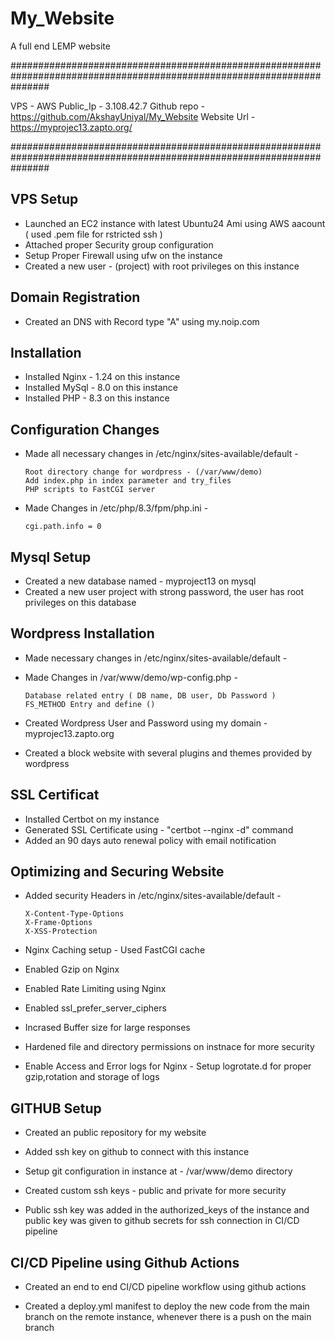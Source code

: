 # My_Website
A full end LEMP website

#######################################################################################################################

VPS - AWS
Public_Ip - 3.108.42.7
Github repo - https://github.com/AkshayUniyal/My_Website
Website Url - https://myprojec13.zapto.org/

#######################################################################################################################

## VPS Setup ## 

* Launched an EC2 instance with latest Ubuntu24 Ami using AWS aacount ( used .pem file for rstricted ssh )
* Attached proper Security group configuration
* Setup Proper Firewall using ufw on the instance
* Created a new user - (project) with root privileges on this instance

## Domain Registration ##

* Created an DNS with Record type "A" using my.noip.com

## Installation ##

* Installed Nginx - 1.24 on this instance
* Installed MySql - 8.0 on this instance
* Installed PHP - 8.3 on this instance 

## Configuration Changes ##

* Made all necessary changes in /etc/nginx/sites-available/default -
      
      Root directory change for wordpress - (/var/www/demo)
      Add index.php in index parameter and try_files
      PHP scripts to FastCGI server

* Made Changes in /etc/php/8.3/fpm/php.ini -
      
      cgi.path.info = 0

## Mysql Setup ##

* Created a new database named - myproject13 on  mysql
* Created a new user project with strong password, the user has root privileges on this database

## Wordpress Installation ##

* Made necessary changes in /etc/nginx/sites-available/default -
* Made Changes in /var/www/demo/wp-config.php -
   
      Database related entry ( DB name, DB user, Db Password )
      FS_METHOD Entry and define ()

* Created Wordpress User and Password using my domain - myprojec13.zapto.org
* Created a block website with several plugins and themes provided by wordpress

## SSL Certificat ##

* Installed Certbot on my instance
* Generated SSL Certificate using - "certbot --nginx -d" command
* Added an 90 days auto renewal policy with email notification

## Optimizing and Securing Website ##

* Added security Headers in /etc/nginx/sites-available/default -
      
      X-Content-Type-Options
      X-Frame-Options 
      X-XSS-Protection

* Nginx Caching setup - Used FastCGI cache

* Enabled Gzip on Nginx

* Enabled Rate Limiting using Nginx

* Enabled ssl_prefer_server_ciphers

* Incrased Buffer size for large responses 

* Hardened file and directory permissions on instnace for more security

* Enable Access and Error logs for Nginx - Setup logrotate.d for proper gzip,rotation and storage of logs

## GITHUB Setup ##

* Created an public repository for my website

* Added ssh key on github to connect with this instance

* Setup git configuration in instance at - /var/www/demo directory

* Created custom ssh keys - public and private for more security 

* Public ssh key was added in the authorized_keys of the instance and public key was given to github secrets for ssh connection in CI/CD pipeline 

## CI/CD Pipeline using Github Actions ##

* Created an end to end CI/CD pipeline workflow using github actions

* Created a deploy.yml manifest to deploy the new code from the main branch on the remote instance, whenever there is a push on the main branch



